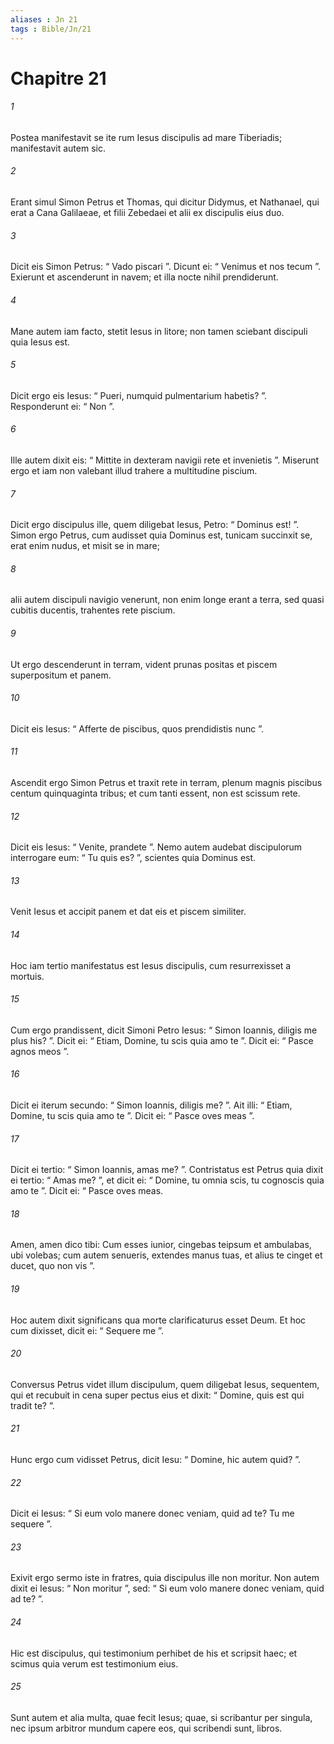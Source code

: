 ```yaml
---
aliases : Jn 21
tags : Bible/Jn/21
---
```


# Chapitre 21

###### 1
Postea manifestavit se ite rum Iesus discipulis ad mare Tiberiadis; manifestavit autem sic. 
###### 2
Erant simul Simon Petrus et Thomas, qui dicitur Didymus, et Nathanael, qui erat a Cana Galilaeae, et filii Zebedaei et alii ex discipulis eius duo. 
###### 3
Dicit eis Simon Petrus: “ Vado piscari ”. Dicunt ei: “ Venimus et nos tecum ”. Exierunt et ascenderunt in navem; et illa nocte nihil prendiderunt.
###### 4
Mane autem iam facto, stetit Iesus in litore; non tamen sciebant discipuli quia Iesus est. 
###### 5
Dicit ergo eis Iesus: “ Pueri, numquid pulmentarium habetis? ”. Responderunt ei: “ Non ”. 
###### 6
Ille autem dixit eis: “ Mittite in dexteram navigii rete et invenietis ”. Miserunt ergo et iam non valebant illud trahere a multitudine piscium. 
###### 7
Dicit ergo discipulus ille, quem diligebat Iesus, Petro: “ Dominus est! ”. Simon ergo Petrus, cum audisset quia Dominus est, tunicam succinxit se, erat enim nudus, et misit se in mare; 
###### 8
alii autem discipuli navigio venerunt, non enim longe erant a terra, sed quasi cubitis ducentis, trahentes rete piscium.
###### 9
Ut ergo descenderunt in terram, vident prunas positas et piscem superpositum et panem. 
###### 10
Dicit eis Iesus: “ Afferte de piscibus, quos prendidistis nunc ”. 
###### 11
Ascendit ergo Simon Petrus et traxit rete in terram, plenum magnis piscibus centum quinquaginta tribus; et cum tanti essent, non est scissum rete. 
###### 12
Dicit eis Iesus: “ Venite, prandete ”. Nemo autem audebat discipulorum interrogare eum: “ Tu quis es? ”, scientes quia Dominus est.
###### 13
Venit Iesus et accipit panem et dat eis et piscem similiter. 
###### 14
Hoc iam tertio manifestatus est Iesus discipulis, cum resurrexisset a mortuis.
###### 15
Cum ergo prandissent, dicit Simoni Petro Iesus: “ Simon Ioannis, diligis me plus his? ”. Dicit ei: “ Etiam, Domine, tu scis quia amo te ”. Dicit ei: “ Pasce agnos meos ”. 
###### 16
Dicit ei iterum secundo: “ Simon Ioannis, diligis me? ”. Ait illi: “ Etiam, Domine, tu scis quia amo te ”. Dicit ei: “ Pasce oves meas ”. 
###### 17
Dicit ei tertio: “ Simon Ioannis, amas me? ”. Contristatus est Petrus quia dixit ei tertio: “ Amas me? ”, et dicit ei: “ Domine, tu omnia scis, tu cognoscis quia amo te ”. Dicit ei: “ Pasce oves meas. 
###### 18
Amen, amen dico tibi: Cum esses iunior, cingebas teipsum et ambulabas, ubi volebas; cum autem senueris, extendes manus tuas, et alius te cinget et ducet, quo non vis ”. 
###### 19
Hoc autem dixit significans qua morte clarificaturus esset Deum. Et hoc cum dixisset, dicit ei: “ Sequere me ”.
###### 20
Conversus Petrus videt illum discipulum, quem diligebat Iesus, sequentem, qui et recubuit in cena super pectus eius et dixit: “ Domine, quis est qui tradit te? ”. 
###### 21
Hunc ergo cum vidisset Petrus, dicit Iesu: “ Domine, hic autem quid? ”. 
###### 22
Dicit ei Iesus: “ Si eum volo manere donec veniam, quid ad te? Tu me sequere ”. 
###### 23
Exivit ergo sermo iste in fratres, quia discipulus ille non moritur. Non autem dixit ei Iesus: “ Non moritur ”, sed: “ Si eum volo manere donec veniam, quid ad te? ”.
###### 24
Hic est discipulus, qui testimonium perhibet de his et scripsit haec; et scimus quia verum est testimonium eius. 
###### 25
Sunt autem et alia multa, quae fecit Iesus; quae, si scribantur per singula, nec ipsum arbitror mundum capere eos, qui scribendi sunt, libros.
